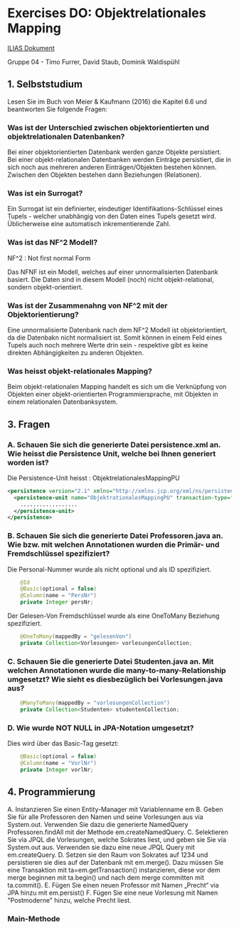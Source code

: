 # Exercises DO: Objektrelationales Mapping

[ILIAS Dokument](https://elearning.hslu.ch/ilias/goto.php?target=file_3682738_download)

Gruppe 04 - Timo Furrer, David Staub, Dominik Waldispühl

## 1. Selbststudium
Lesen Sie im Buch von Meier & Kaufmann (2016) die Kapitel 6.6 und beantworten Sie folgende Fragen:

### Was ist der Unterschied zwischen objektorientierten und objektrelationalen Datenbanken?

Bei einer objektorientierten Datenbank werden ganze Objekte persistiert. Bei einer objekt-relationalen Datenbanken werden Einträge persistiert, die in sich noch aus mehreren anderen Einträgen/Objekten bestehen können. Zwischen den Objekten bestehen dann Beziehungen (Relationen).

### Was ist ein Surrogat?

Ein Surrogat ist ein definierter, eindeutiger Identifikations-Schlüssel eines Tupels - welcher unabhängig von den Daten eines Tupels gesetzt wird. Üblicherweise eine automatisch inkrementierende Zahl.

### Was ist das NF^2 Modell?

NF^2 : Not first normal Form

Das NFNF ist ein Modell, welches auf einer unnormalisierten Datenbank basiert. Die Daten sind in diesem Modell (noch) nicht objekt-relational, sondern objekt-orientiert.

### Was ist der Zusammenahng von NF^2 mit der Objektorientierung?

Eine unnormalisierte Datenbank nach dem NF^2 Modell ist objektorientiert, da die Datenbakn nicht normalisiert ist. Somit können in einem Feld eines Tupels auch noch mehrere Werte drin sein - respektive gibt es keine direkten Abhängigkeiten zu anderen Objekten.

### Was heisst objekt-relationales Mapping?

Beim objekt-relationalen Mapping handelt es sich um die Verknüpfung von Objekten einer objekt-orientierten Programmiersprache, mit Objekten in einem relationalen Datenbanksystem.

## 3. Fragen

### A. Schauen Sie sich die generierte Datei persistence.xml an. Wie heisst die Persistence Unit, welche bei Ihnen generiert worden ist?

Die Persistence-Unit heisst : ObjektrelationalesMappingPU

```xml
<persistence version="2.1" xmlns="http://xmlns.jcp.org/xml/ns/persistence" xmlns:xsi="http://www.w3.org/2001/XMLSchema-instance" xsi:schemaLocation="http://xmlns.jcp.org/xml/ns/persistence http://xmlns.jcp.org/xml/ns/persistence/persistence_2_1.xsd">
  <persistence-unit name="ObjektrationalesMappingPU" transaction-type="RESOURCE_LOCAL">
    ..................
  </persistence-unit>
</persistence>

```

### B. Schauen Sie sich die generierte Datei Professoren.java an. Wie bzw. mit welchen Annotationen wurden die Primär- und Fremdschlüssel spezifiziert?

Die Personal-Nummer wurde als nicht optional und als ID spezifiziert.

```java
    @Id
    @Basic(optional = false)
    @Column(name = "PersNr")
    private Integer persNr;
```

Der Gelesen-Von Fremdschlüssel wurde als eine OneToMany Beziehung spezifiziert.

```java
    @OneToMany(mappedBy = "gelesenVon")
    private Collection<Vorlesungen> vorlesungenCollection;
```

### C. Schauen Sie die generierte Datei Studenten.java an. Mit welchen Annotationen wurde die many-to‐many-Relationship umgesetzt? Wie sieht es diesbezüglich bei Vorlesungen.java aus?

```java
    @ManyToMany(mappedBy = "vorlesungenCollection")
    private Collection<Studenten> studentenCollection;
```

### D. Wie wurde NOT NULL in JPA-Notation umgesetzt?

Dies wird über das Basic-Tag gesetzt:

```java
    @Basic(optional = false)
    @Column(name = "VorlNr")
    private Integer vorlNr;
```

## 4. Programmierung

A. Instanzieren Sie einen Entity-Manager mit Variablenname em 
B. Geben Sie für alle Professoren den Namen und seine Vorlesungen aus via System.out. Verwenden Sie dazu die generierte NamedQuery Professoren.findAll mit der Methode em.createNamedQuery. 
C. Selektieren Sie via JPQL die Vorlesungen, welche Sokrates liest, und geben sie Sie via System.out aus. Verwenden sie dazu eine neue JPQL Query mit em.createQuery. 
D. Setzen sie den Raum von Sokrates auf 1234 und persistieren sie dies auf der Datenbank mit em.merge(). Dazu müssen Sie eine Transaktion mit ta=em.getTransaction() instanzieren, diese vor dem merge beginnen mit ta.begin() und nach dem merge committen mit ta.commit(). 
E. Fügen Sie einen neuen Professor mit Namen „Precht“ via JPA hinzu mit em.persist()
F. Fügen Sie eine neue Vorlesung mit Namen "Postmoderne" hinzu, welche Precht liest.

### Main-Methode

```java


```



















